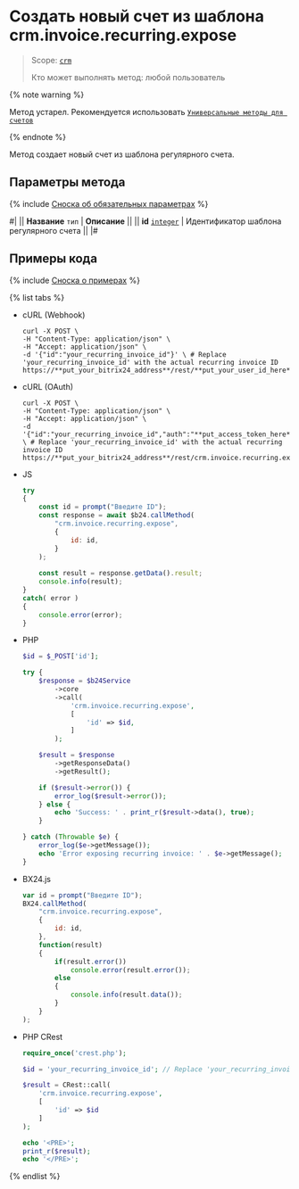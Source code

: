 # Создать новый счет из шаблона crm.invoice.recurring.expose

> Scope: [`crm`](../../../scopes/permissions.md)
>
> Кто может выполнять метод: любой пользователь

{% note warning %}

Метод устарел. Рекомендуется использовать  [`Универсальные методы для счетов`](../../universal/invoice.md)

{% endnote %}

Метод cоздает новый счет из шаблона регулярного счета.

## Параметры метода

{% include [Сноска об обязательных параметрах](../../../../_includes/required.md) %}

#|
|| **Название**
`тип` | **Описание** ||
|| **id**
[`integer`](../../../data-types.md) | Идентификатор шаблона регулярного счета ||
|#

## Примеры кода

{% include [Сноска о примерах](../../../../_includes/examples.md) %}

{% list tabs %}

- cURL (Webhook)

    ```http
    curl -X POST \
    -H "Content-Type: application/json" \
    -H "Accept: application/json" \
    -d '{"id":"your_recurring_invoice_id"}' \ # Replace 'your_recurring_invoice_id' with the actual recurring invoice ID
    https://**put_your_bitrix24_address**/rest/**put_your_user_id_here**/**put_your_webbhook_here**/crm.invoice.recurring.expose
    ```

- cURL (OAuth)

    ```http
    curl -X POST \
    -H "Content-Type: application/json" \
    -H "Accept: application/json" \
    -d '{"id":"your_recurring_invoice_id","auth":"**put_access_token_here**"}' \ # Replace 'your_recurring_invoice_id' with the actual recurring invoice ID
    https://**put_your_bitrix24_address**/rest/crm.invoice.recurring.expose
    ```

- JS


    ```js
    try
    {
    	const id = prompt("Введите ID");
    	const response = await $b24.callMethod(
    		"crm.invoice.recurring.expose",
    		{
    			id: id,
    		}
    	);
    	
    	const result = response.getData().result;
    	console.info(result);
    }
    catch( error )
    {
    	console.error(error);
    }
    ```

- PHP


    ```php
    $id = $_POST['id'];
    
    try {
        $response = $b24Service
            ->core
            ->call(
                'crm.invoice.recurring.expose',
                [
                    'id' => $id,
                ]
            );
    
        $result = $response
            ->getResponseData()
            ->getResult();
    
        if ($result->error()) {
            error_log($result->error());
        } else {
            echo 'Success: ' . print_r($result->data(), true);
        }
    
    } catch (Throwable $e) {
        error_log($e->getMessage());
        echo 'Error exposing recurring invoice: ' . $e->getMessage();
    }
    ```

- BX24.js

    ```js
    var id = prompt("Введите ID");
    BX24.callMethod(
        "crm.invoice.recurring.expose",
        {
            id: id,
        },
        function(result)
        {
            if(result.error())
                console.error(result.error());
            else
            {
                console.info(result.data());
            }
        }
    );
    ```

- PHP CRest

    ```php
    require_once('crest.php');

    $id = 'your_recurring_invoice_id'; // Replace 'your_recurring_invoice_id' with the actual recurring invoice ID

    $result = CRest::call(
        'crm.invoice.recurring.expose',
        [
            'id' => $id
        ]
    );

    echo '<PRE>';
    print_r($result);
    echo '</PRE>';
    ```

{% endlist %}